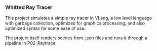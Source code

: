 ### Whitted Ray Tracer 

This project simulates a simple ray tracer in VLang, a low level language with garbage collection, optimized for graphics processing,
and also optimized syntax for some ease of use. 

The project itself renders scenes from .json files and runs it through a pipeline in P02_Raytrace  
